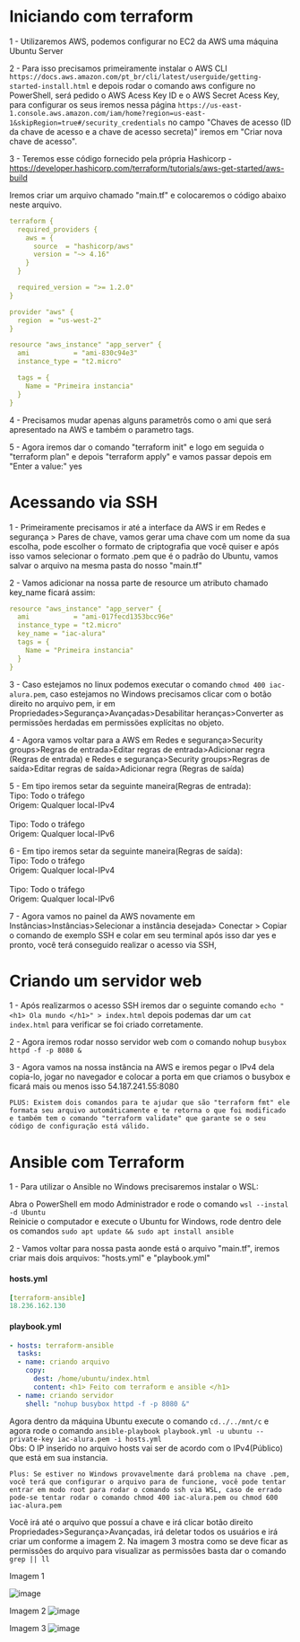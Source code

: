 # Iniciando com terraform
1 - Utilizaremos AWS, podemos configurar no EC2 da AWS uma máquina Ubuntu Server

2 - Para isso precisamos primeiramente instalar o AWS CLI `https://docs.aws.amazon.com/pt_br/cli/latest/userguide/getting-started-install.html`
e depois rodar o comando aws configure no PowerShell, será pedido o AWS Acess Key ID e o AWS Secret Acess Key, para configurar os seus iremos nessa página `https://us-east-1.console.aws.amazon.com/iam/home?region=us-east-1&skipRegion=true#/security_credentials` no campo "Chaves de acesso (ID da chave de acesso e a chave de acesso secreta)" iremos em "Criar nova chave de acesso".

3 - Teremos esse código fornecido pela própria Hashicorp - https://developer.hashicorp.com/terraform/tutorials/aws-get-started/aws-build

Iremos criar um arquivo chamado "main.tf" e colocaremos o código abaixo neste arquivo.

```yaml
terraform {
  required_providers {
    aws = {
      source  = "hashicorp/aws"
      version = "~> 4.16"
    }
  }

  required_version = ">= 1.2.0"
}

provider "aws" {
  region  = "us-west-2"
}

resource "aws_instance" "app_server" {
  ami           = "ami-830c94e3"
  instance_type = "t2.micro"

  tags = {
    Name = "Primeira instancia"
  }
}
```
4 - Precisamos mudar apenas alguns parametrôs como o ami que será apresentado na AWS e também o parametro tags.

5 - Agora iremos dar o comando "terraform init" e logo em seguida o "terraform plan" e depois "terraform apply" e vamos passar depois em "Enter a value:" yes

# Acessando via SSH
1 - Primeiramente precisamos ir até a interface da AWS ir em Redes e segurança > Pares de chave, vamos gerar uma chave com um nome da sua escolha, pode escolher o formato de criptografia que você quiser e após isso vamos selecionar o formato .pem que é o padrão do Ubuntu, vamos salvar o arquivo na mesma pasta do nosso "main.tf"

2 - Vamos adicionar na nossa parte de resource um atributo chamado key_name ficará assim: 
```yaml
resource "aws_instance" "app_server" {
  ami           = "ami-017fecd1353bcc96e"
  instance_type = "t2.micro"
  key_name = "iac-alura"
  tags = {
    Name = "Primeira instancia"
  }
}
```
3 - Caso estejamos no linux podemos executar o comando `chmod 400 iac-alura.pem`, caso estejamos no Windows precisamos clicar com o botão direito no arquivo pem, ir em Propriedades>Segurança>Avançadas>Desabilitar heranças>Converter as permissões herdadas em permissöes explícitas no objeto.

4 - Agora vamos voltar para a AWS em Redes e segurança>Security groups>Regras de entrada>Editar regras de entrada>Adicionar regra (Regras de entrada) e Redes e segurança>Security groups>Regras de saída>Editar regras de saída>Adicionar regra (Regras de saída)

5 - Em tipo iremos setar da seguinte maneira(Regras de entrada):
<br>Tipo: Todo o tráfego <br/> Origem: Qualquer local-IPv4 <br/>
<br>Tipo: Todo o tráfego <br/> Origem: Qualquer local-IPv6

6 - Em tipo iremos setar da seguinte maneira(Regras de saída):
<br>Tipo: Todo o tráfego <br/> Origem: Qualquer local-IPv4 <br/>
<br>Tipo: Todo o tráfego <br/> Origem: Qualquer local-IPv6

7 - Agora vamos no painel da AWS novamente em Instâncias>Instâncias>Selecionar a instância desejada> Conectar > Copiar o comando de exemplo SSH e colar em seu terminal após isso dar yes e pronto, você terá conseguido realizar o acesso via SSH,

# Criando um servidor web
1 - Após realizarmos o acesso SSH iremos dar o seguinte comando `echo "<h1> Ola mundo </h1>" > index.html` depois podemas dar um `cat index.html` para verificar se foi criado corretamente.

2 - Agora iremos rodar nosso servidor web com o comando nohup `busybox httpd -f -p 8080 &`

3 - Agora vamos na nossa instância na AWS e iremos pegar o IPv4 dela copia-lo, jogar no navegador e colocar a porta em que criamos o busybox e ficará mais ou menos isso 54.187.241.55:8080

`PLUS: Existem dois comandos para te ajudar que são "terraform fmt" ele formata seu arquivo automáticamente e te retorna o que foi modificado e também tem o comando "terraform validate" que garante se o seu código de configuração está válido.`

# Ansible com Terraform
1 - Para utilizar o Ansible no Windows precisaremos instalar o WSL:

Abra o PowerShell em modo Administrador e rode o comando  `wsl --instal -d Ubuntu`
<br> Reinicie o computador e execute o Ubuntu for Windows, rode dentro dele os comandos `sudo apt update && sudo apt install ansible`

2 - Vamos voltar para nossa pasta aonde está o arquivo "main.tf", iremos criar mais dois arquivos: "hosts.yml" e "playbook.yml" 

#### **hosts.yml**
```yaml
[terraform-ansible]
18.236.162.130
```
#### **playbook.yml**
```yaml
- hosts: terraform-ansible
  tasks:
  - name: criando arquivo
    copy: 
      dest: /home/ubuntu/index.html
      content: <h1> Feito com terraform e ansible </h1>
  - name: criando servidor
    shell: "nohup busybox httpd -f -p 8080 &"
```
 Agora dentro da máquina Ubuntu execute o comando `cd../../mnt/c` e agora rode o comando `ansible-playbook playbook.yml -u ubuntu --private-key iac-alura.pem -i hosts.yml`
<br>Obs: O IP inserido no arquivo hosts vai ser de acordo com o IPv4(Público) que está em sua instancia.

`Plus: Se estiver no Windows provavelmente dará problema na chave .pem, você terá que configurar o arquivo para de funcione, você pode tentar entrar em modo root para rodar o comando ssh via WSL, caso de errado pode-se tentar rodar o comando chmod 400 iac-alura.pem ou chmod 600 iac-alura.pem`

Você irá até o arquivo que possuí a chave e irá clicar botão direito Propriedades>Segurança>Avançadas, irá deletar todos os usuários e irá criar um conforme a imagem 2.
Na imagem 3 mostra como se deve ficar as permissões do arquivo para visualizar as permissões basta dar o comando `grep || ll`

Imagem 1

![image](https://user-images.githubusercontent.com/19577547/201449639-cbf4811f-dec4-4004-afb8-06d410a4c818.png)

Imagem 2
![image](https://user-images.githubusercontent.com/19577547/201449700-1f116b5a-c029-4246-8fa6-123505420bd3.png)

Imagem 3
![image](https://user-images.githubusercontent.com/19577547/201449718-4251bec8-2751-4875-ab4d-093673bfe0ec.png)

